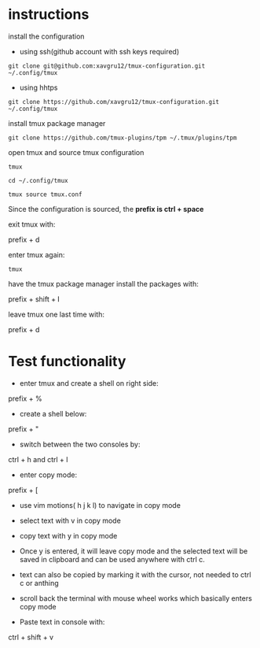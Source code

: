 # instructions

install the configuration

- using ssh(github account with ssh keys required)
```
git clone git@github.com:xavgru12/tmux-configuration.git ~/.config/tmux
```

- using hhtps
```
git clone https://github.com/xavgru12/tmux-configuration.git ~/.config/tmux
```

install tmux package manager
```
git clone https://github.com/tmux-plugins/tpm ~/.tmux/plugins/tpm
```

open tmux and source tmux configuration

```
tmux
```

```
cd ~/.config/tmux
```

```
tmux source tmux.conf
```

Since the configuration is sourced, the **prefix is ctrl + space**

exit tmux with:

prefix + d

enter tmux again:
```
tmux
```

have the tmux package manager install the packages with:

prefix + shift + I

leave tmux one last time with:

prefix + d

# Test functionality

- enter tmux and create a shell on right side:

prefix + %

- create a shell below:

prefix + "

- switch  between the two consoles by:

ctrl + h and ctrl + l

- enter copy mode:

prefix + [

- use vim motions( h j k l) to navigate in copy mode

- select text with v in copy mode

- copy text with y in copy mode

- Once y is entered, it will leave copy mode and the selected text will be
saved in clipboard and can be used anywhere with ctrl c.

- text can also be copied by marking it with the cursor, not needed to ctrl c or anthing

- scroll back the terminal with mouse wheel works which basically enters copy mode

- Paste text in console with:

ctrl + shift + v
